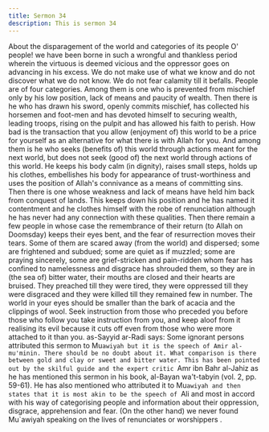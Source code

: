 ```yaml
---
title: Sermon 34
description: This is sermon 34
---
```


About the disparagement of the world and categories of its people
O' people! we have been borne in such a wrongful and thankless period wherein the virtuous
is deemed vicious and the oppressor goes on advancing in his excess. We do not make use of
what we know and do not discover what we do not know. We do not fear calamity till it
befalls.
People are of four categories. Among them is one who is prevented from mischief only by his
low position, lack of means and paucity of wealth.
Then there is he who has drawn his sword, openly commits mischief, has collected his
horsemen and foot-men and has devoted himself to securing wealth, leading troops, rising on
the pulpit and has allowed his faith to perish. How bad is the transaction that you allow
(enjoyment of) this world to be a price for yourself as an alternative for what there is with
Allah for you.
And among them is he who seeks (benefits of) this world through actions meant for the next
world, but does not seek (good of) the next world through actions of this world. He keeps his
body calm (in dignity), raises small steps, holds up his clothes, embellishes his body for
appearance of trust-worthiness and uses the position of Allah's connivance as a means of
committing sins.
Then there is one whose weakness and lack of means have held him back from conquest of
lands. This keeps down his position and he has named it contentment and he clothes himself
with the robe of renunciation although he has never had any connection with these qualities.
Then there remain a few people in whose case the remembrance of their return (to Allah on
Doomsday) keeps their eyes bent, and the fear of resurrection moves their tears. Some of
them are scared away (from the world) and dispersed; some are frightened and subdued; some
are quiet as if muzzled; some are praying sincerely, some are grief-stricken and pain-ridden
whom fear has confined to namelessness and disgrace has shrouded them, so they are in (the
sea of) bitter water, their mouths are closed and their hearts are bruised. They preached till
they were tired, they were oppressed till they were disgraced and they were killed till they
remained few in number.
The world in your eyes should be smaller than the bark of acacia and the clippings of wool.
Seek instruction from those who preceded you before those who follow you take instruction
from you, and keep aloof from it realising its evil because it cuts off even from those who
were more attached to it than you.
as-Sayyid ar-Radi says: Some ignorant persons attributed this sermon to Mu`awiyah but it is
the speech of Amir al-mu'minin. There should be no doubt about it. What comparison is there
between gold and clay or sweet and bitter water. This has been pointed out by the skilful
guide and the expert critic `Amr ibn Bahr al-Jahiz as he has mentioned this sermon in his
book, al-Bayan wa't-tabyin (vol. 2, pp. 59-61).
He has also mentioned who attributed it to Mu`awiyah and then states that it is most akin to
be the speech of `Ali and most in accord with his way of categorising people and information
about their oppression, disgrace, apprehension and fear. (On the other hand) we never found
Mu`awiyah speaking on the lives of renunciates or worshippers .